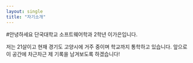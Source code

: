 ```yaml
---
layout: single
title: "자기소개"
---
```


#안녕하세요 단국대학교 소프트웨어학과 2학년 이가은입니다.

저는 21살이고 현재 경기도 고양시에 거주 중이며 학교까지 통학하고 있습니다.
앞으로 이 공간에 차근차근 제 기록을 남겨보도록 하겠습니다!
